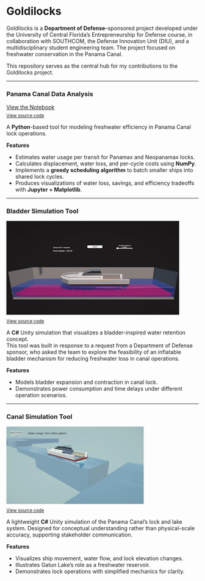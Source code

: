 # Goldilocks

Goldilocks is a **Department of Defense**–sponsored project developed under the University of Central Florida’s Entrepreneurship for Defense course, in collaboration with SOUTHCOM, the Defense Innovation Unit (DIU), and a multidisciplinary student engineering team. The project focused on freshwater conservation in the Panama Canal. 

This repository serves as the central hub for my contributions to the Goldilocks project.

---

### Panama Canal Data Analysis

[View the Notebook](https://nbviewer.org/github/josephletobar/panama-canal-data/blob/main/canal_data.ipynb)  
<sub>[View source code](https://github.com/josephletobar/panama-canal-data/blob/main/canal_data.ipynb)</sub>

A **Python**-based tool for modeling freshwater efficiency in Panama Canal lock operations.  

**Features**  
- Estimates water usage per transit for Panamax and Neopanamax locks.  
- Calculates displacement, water loss, and per-cycle costs using **NumPy**.  
- Implements a **greedy scheduling algorithm** to batch smaller ships into shared lock cycles.  
- Produces visualizations of water loss, savings, and efficiency tradeoffs with **Jupyter + Matplotlib**.  

---

### Bladder Simulation Tool
![Panama Canal Bladder Simulation Demo](bladdersim.gif)  
<sub>[View source code](https://github.com/josephletobar/bladder-sim)</sub>  

A **C#** Unity simulation that visualizes a bladder-inspired water retention concept.  
This tool was built in response to a request from a Department of Defense sponsor, who asked the team to explore the feasibility of an inflatable bladder mechanism for reducing freshwater loss in canal operations. 

**Features**  
- Models bladder expansion and contraction in canal lock.  
- Demonstrates power consumption and time delays under different operation scenarios.  

---

### Canal Simulation Tool
![Panama Canal Simulation Demo](canalsim.gif)  
<sub>[View source code](https://github.com/josephletobar/canal-sim)</sub>  

A lightweight **C#** Unity simulation of the Panama Canal’s lock and lake system. Designed for conceptual understanding rather than physical-scale accuracy, supporting stakeholder communication.

**Features**  
- Visualizes ship movement, water flow, and lock elevation changes.  
- Illustrates Gatun Lake’s role as a freshwater reservoir.  
- Demonstrates lock operations with simplified mechanics for clarity.  
